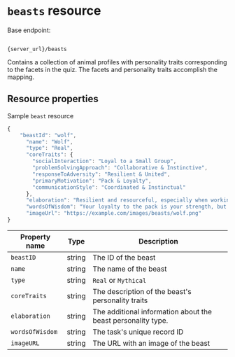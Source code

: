 
# `beasts` resource

Base endpoint:

```shell

{server_url}/beasts
```

Contains a collection of animal profiles with personality traits corresponding to the facets in the quiz. The facets and personality traits accomplish the mapping.

## Resource properties

Sample `beast` resource

```js
{
    "beastId": "wolf",
      "name": "Wolf",
      "type": "Real",
      "coreTraits": {
        "socialInteraction": "Loyal to a Small Group",
        "problemSolvingApproach": "Collaborative & Instinctive",
        "responseToAdversity": "Resilient & United",
        "primaryMotivation": "Pack & Loyalty",
        "communicationStyle": "Coordinated & Instinctual"
      },
      "elaboration": "Resilient and resourceful, especially when working with trusted allies, forming strong bonds and fiercely devoted to their 'pack.'",
      "wordsOfWisdom": "Your loyalty to the pack is your strength, but be wary that the lone wolf's howl for independence isn't misinterpreted as a challenge to the hunt.",
      "imageUrl": "https://example.com/images/beasts/wolf.png"
}
```

| Property name | Type | Description |
| ------------- | ----------- | ----------- |
| `beastID` | string | The ID of the beast |
| `name` | string | The name of the beast|
| `type` | string | `Real` or `Mythical`|
| `coreTraits` | string | The description of the beast's personality traits |
| `elaboration` | string| The additional information about the beast personality type.|
| `wordsOfWisdom` | string| The task's unique record ID |
| `imageURL` | string | The URL with an image of the beast|
